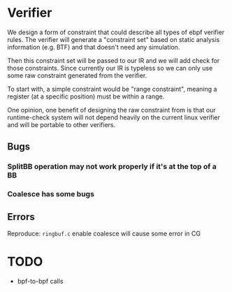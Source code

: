 # Verifier

We design a form of constraint that could describe all types of ebpf verifier rules. The verifier will generate a "constraint set" based on static analysis information (e.g. BTF) and that doesn't need any simulation.

Then this constraint set will be passed to our IR and we will add check for those constraints. Since currently our IR is typeless so we can only use some raw constraint generated from the verifier.

To start with, a simple constraint would be "range constraint", meaning a register (at a specific position) must be within a range.

One opinion, one benefit of designing the raw constraint from is that our runtime-check system will not depend heavily on the current linux verifier and will be portable to other verifiers.

## Bugs

### SplitBB operation may not work properly if it's at the top of a BB

### Coalesce has some bugs

## Errors

Reproduce: `ringbuf.c` enable coalesce will cause some error in CG

# TODO

- bpf-to-bpf calls

